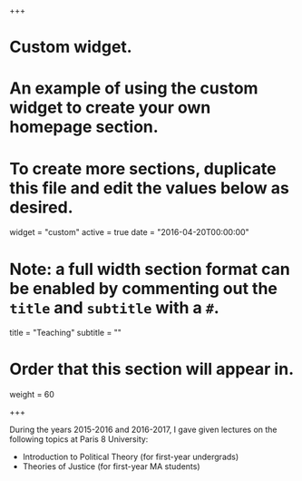 +++
# Custom widget.
# An example of using the custom widget to create your own homepage section.
# To create more sections, duplicate this file and edit the values below as desired.
widget = "custom"
active = true
date = "2016-04-20T00:00:00"

# Note: a full width section format can be enabled by commenting out the `title` and `subtitle` with a `#`.
title = "Teaching"
subtitle = ""

# Order that this section will appear in.
weight = 60

+++

During the years 2015-2016 and 2016-2017, I gave given lectures on the following topics at Paris 8 University:

- Introduction to Political Theory (for first-year undergrads)
- Theories of Justice (for first-year MA students)
